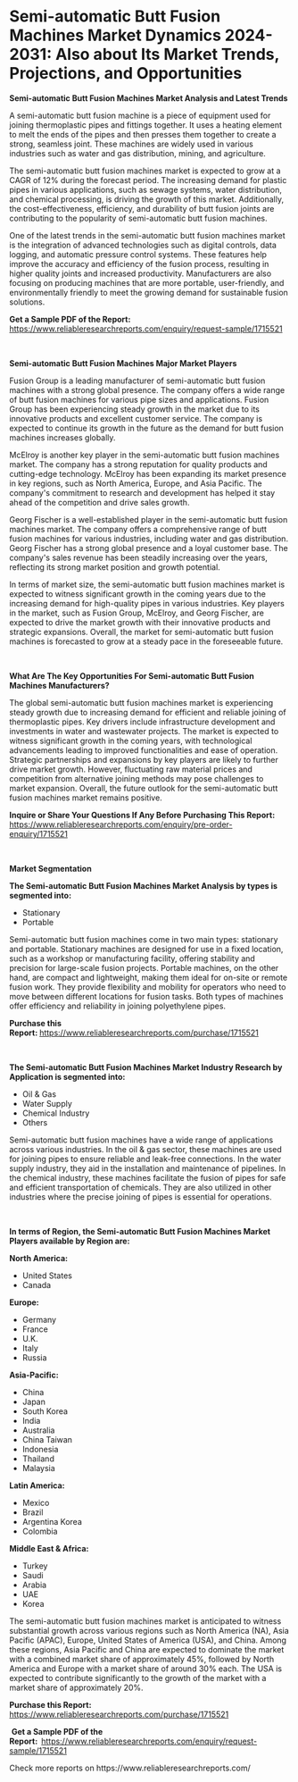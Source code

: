 <p><h1>Semi-automatic Butt Fusion Machines Market Dynamics 2024-2031: Also about Its Market Trends, Projections, and Opportunities</h1></p><p><strong>Semi-automatic Butt Fusion Machines Market Analysis and Latest Trends</strong></p>
<p><p>A semi-automatic butt fusion machine is a piece of equipment used for joining thermoplastic pipes and fittings together. It uses a heating element to melt the ends of the pipes and then presses them together to create a strong, seamless joint. These machines are widely used in various industries such as water and gas distribution, mining, and agriculture.</p><p>The semi-automatic butt fusion machines market is expected to grow at a CAGR of 12% during the forecast period. The increasing demand for plastic pipes in various applications, such as sewage systems, water distribution, and chemical processing, is driving the growth of this market. Additionally, the cost-effectiveness, efficiency, and durability of butt fusion joints are contributing to the popularity of semi-automatic butt fusion machines.</p><p>One of the latest trends in the semi-automatic butt fusion machines market is the integration of advanced technologies such as digital controls, data logging, and automatic pressure control systems. These features help improve the accuracy and efficiency of the fusion process, resulting in higher quality joints and increased productivity. Manufacturers are also focusing on producing machines that are more portable, user-friendly, and environmentally friendly to meet the growing demand for sustainable fusion solutions.</p></p>
<p><strong>Get a Sample PDF of the Report:&nbsp;</strong> <a href="https://www.reliableresearchreports.com/enquiry/request-sample/1715521">https://www.reliableresearchreports.com/enquiry/request-sample/1715521</a></p>
<p>&nbsp;</p>
<p><strong>Semi-automatic Butt Fusion Machines Major Market Players</strong></p>
<p><p>Fusion Group is a leading manufacturer of semi-automatic butt fusion machines with a strong global presence. The company offers a wide range of butt fusion machines for various pipe sizes and applications. Fusion Group has been experiencing steady growth in the market due to its innovative products and excellent customer service. The company is expected to continue its growth in the future as the demand for butt fusion machines increases globally.</p><p>McElroy is another key player in the semi-automatic butt fusion machines market. The company has a strong reputation for quality products and cutting-edge technology. McElroy has been expanding its market presence in key regions, such as North America, Europe, and Asia Pacific. The company's commitment to research and development has helped it stay ahead of the competition and drive sales growth.</p><p>Georg Fischer is a well-established player in the semi-automatic butt fusion machines market. The company offers a comprehensive range of butt fusion machines for various industries, including water and gas distribution. Georg Fischer has a strong global presence and a loyal customer base. The company's sales revenue has been steadily increasing over the years, reflecting its strong market position and growth potential.</p><p>In terms of market size, the semi-automatic butt fusion machines market is expected to witness significant growth in the coming years due to the increasing demand for high-quality pipes in various industries. Key players in the market, such as Fusion Group, McElroy, and Georg Fischer, are expected to drive the market growth with their innovative products and strategic expansions. Overall, the market for semi-automatic butt fusion machines is forecasted to grow at a steady pace in the foreseeable future.</p></p>
<p>&nbsp;</p>
<p><strong>What Are The Key Opportunities For Semi-automatic Butt Fusion Machines Manufacturers?</strong></p>
<p><p>The global semi-automatic butt fusion machines market is experiencing steady growth due to increasing demand for efficient and reliable joining of thermoplastic pipes. Key drivers include infrastructure development and investments in water and wastewater projects. The market is expected to witness significant growth in the coming years, with technological advancements leading to improved functionalities and ease of operation. Strategic partnerships and expansions by key players are likely to further drive market growth. However, fluctuating raw material prices and competition from alternative joining methods may pose challenges to market expansion. Overall, the future outlook for the semi-automatic butt fusion machines market remains positive.</p></p>
<p><strong>Inquire or Share Your Questions If Any Before Purchasing This Report:</strong> <a href="https://www.reliableresearchreports.com/enquiry/pre-order-enquiry/1715521">https://www.reliableresearchreports.com/enquiry/pre-order-enquiry/1715521</a></p>
<p>&nbsp;</p>
<p><strong>Market Segmentation</strong></p>
<p><strong>The Semi-automatic Butt Fusion Machines Market Analysis by types is segmented into:</strong></p>
<p><ul><li>Stationary</li><li>Portable</li></ul></p>
<p><p>Semi-automatic butt fusion machines come in two main types: stationary and portable. Stationary machines are designed for use in a fixed location, such as a workshop or manufacturing facility, offering stability and precision for large-scale fusion projects. Portable machines, on the other hand, are compact and lightweight, making them ideal for on-site or remote fusion work. They provide flexibility and mobility for operators who need to move between different locations for fusion tasks. Both types of machines offer efficiency and reliability in joining polyethylene pipes.</p></p>
<p><strong>Purchase this Report:&nbsp;</strong><a href="https://www.reliableresearchreports.com/purchase/1715521">https://www.reliableresearchreports.com/purchase/1715521</a></p>
<p>&nbsp;</p>
<p><strong>The Semi-automatic Butt Fusion Machines Market Industry Research by Application is segmented into:</strong></p>
<p><ul><li>Oil & Gas</li><li>Water Supply</li><li>Chemical Industry</li><li>Others</li></ul></p>
<p><p>Semi-automatic butt fusion machines have a wide range of applications across various industries. In the oil & gas sector, these machines are used for joining pipes to ensure reliable and leak-free connections. In the water supply industry, they aid in the installation and maintenance of pipelines. In the chemical industry, these machines facilitate the fusion of pipes for safe and efficient transportation of chemicals. They are also utilized in other industries where the precise joining of pipes is essential for operations.</p></p>
<p>&nbsp;</p>
<p><strong>In terms of Region, the Semi-automatic Butt Fusion Machines Market Players available by Region are:</strong></p>
<p>
    <p> <strong> North America: </strong>
        <ul>
            <li>United States</li>
            <li>Canada</li>
        </ul>
        </p> 
    <p> <strong> Europe: </strong>
        <ul>
            <li>Germany</li>
            <li>France</li>
            <li>U.K.</li>
            <li>Italy</li>
            <li>Russia</li>
        </ul>
        </p> 
    <p> <strong> Asia-Pacific: </strong>
        <ul>
            <li>China</li>
            <li>Japan</li>
            <li>South Korea</li>
            <li>India</li>
            <li>Australia</li>
            <li>China Taiwan</li>
            <li>Indonesia</li>
            <li>Thailand</li>
            <li>Malaysia</li>
        </ul>
        </p> 
    <p> <strong> Latin America: </strong>
        <ul>
            <li>Mexico</li>
            <li>Brazil</li>
            <li>Argentina Korea</li>
            <li>Colombia</li>
        </ul>
        </p> 
    <p> <strong> Middle East & Africa: </strong>
        <ul>
            <li>Turkey</li>
            <li>Saudi</li>
            <li>Arabia</li>
            <li>UAE</li>
            <li>Korea</li>
        </ul>
    </p>
    </p>
<p><p>The semi-automatic butt fusion machines market is anticipated to witness substantial growth across various regions such as North America (NA), Asia Pacific (APAC), Europe, United States of America (USA), and China. Among these regions, Asia Pacific and China are expected to dominate the market with a combined market share of approximately 45%, followed by North America and Europe with a market share of around 30% each. The USA is expected to contribute significantly to the growth of the market with a market share of approximately 20%.</p></p>
<p><strong>Purchase this Report: </strong><a href="https://www.reliableresearchreports.com/purchase/1715521">https://www.reliableresearchreports.com/purchase/1715521</a></p>
<p>&nbsp;<strong>Get a Sample PDF of the Report:&nbsp;&nbsp;</strong><a href="https://www.reliableresearchreports.com/enquiry/request-sample/1715521">https://www.reliableresearchreports.com/enquiry/request-sample/1715521</a></p>
<p><strong></strong></p>
<p>Check more reports on https://www.reliableresearchreports.com/</p>